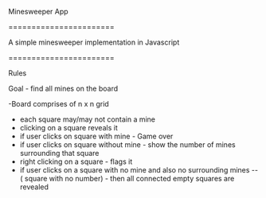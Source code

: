 Minesweeper App

=======================

A simple minesweeper implementation in Javascript

=======================

Rules
  
Goal  - find all mines on the board

-Board comprises of n x n grid
- each square may/may not contain a mine
- clicking on a square reveals it
- if user clicks on square with mine - Game over
- if user clicks on square without mine - show the number of mines surrounding that square
- right clicking on a square - flags it
- if user clicks on a square with no mine and also no surrounding mines --( square with no number) - then all connected empty squares are revealed

